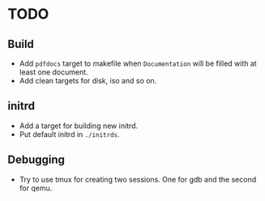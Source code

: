 # TODO

## Build

  * Add `pdfdocs` target to makefile when `Documentation` will be filled with at
least one document.
  * Add clean targets for disk, iso and so on.

## initrd

  * Add a target for building new initrd.
  * Put default initrd in `./initrds`.

## Debugging

  * Try to use tmux for creating two sessions. One for gdb and the second
for qemu.